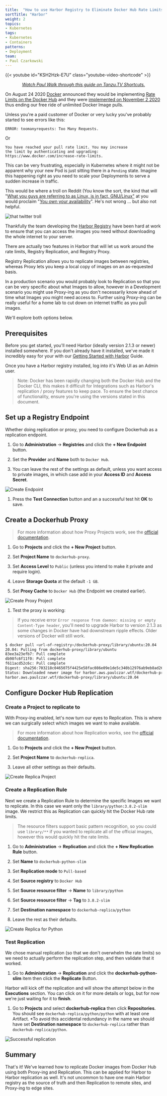 ```yaml
---
title:  "How to use Harbor Registry to Eliminate Docker Hub Rate Limits"
sortTitle: "Harbor"
weight: 2
topics:
- Kubernetes
tags:
- Kubernetes
- Containers
patterns:
- Deployment
team:
- Paul Czarkowski
---
```


{{< youtube id="KSH2Hzk-E7U" class="youtube-video-shortcode" >}}
<div align="center"><i><a href="https://www.youtube.com/watch?v=KSH2Hzk-E7U&feature=youtu.be">Watch Paul Walk through this guide on Tanzu.TV Shortcuts.</a></i></div>

On August 24 2020 [Docker](https://docker.com) announced they would be implementing [Rate Limits on the Docker Hub](https://www.docker.com/blog/scaling-docker-to-serve-millions-more-developers-network-egress/) and they were [implemented on November 2 2020](https://www.docker.com/blog/what-you-need-to-know-about-upcoming-docker-hub-rate-limiting/) thus ending our free ride of unlimited Docker Image pulls.

Unless you're a paid customer of Docker or very lucky you've probably started to see errors like this:

```
ERROR: toomanyrequests: Too Many Requests.
```

Or

```
You have reached your pull rate limit. You may increase
the limit by authenticating and upgrading:
https://www.docker.com/increase-rate-limits.
```

This can be very frustrating, especially in Kubernetes where it might not be apparent why your new Pod is just sitting there in a `Pending` state. Imagine this happening right as you need to scale your Deployments to serve a sudden increase in traffic.

This would be where a troll on Reddit (You know the sort, the kind that will "[What you guys are referring to as Linux, is in fact, GNU/Linux"](https://news.ycombinator.com/item?id=6277943) at you would proclaim "[You own your availability](https://www.whoownsmyavailability.com/)". He's not wrong ... but also not helpful.

![that twitter troll](/images/guides/kubernetes/harbor-as-docker-proxy/tweet-who-owns-your-availability.png)

Thankfully the team developing the [Harbor Registry](https://goharbor.io/) have been hard at work to ensure that you can access the images you need without downloading the whole internet to your server.

There are actually two features in Harbor that will let us work around the rate limits, Registry Replication, and Registry Proxy.

Registry Replication allows you to replicate images between registries, whereas Proxy lets you keep a local copy of images on an as-requested basis.

In a production scenario you would probably look to Replication so that you can be very specific about what Images to allow, however in a Development scenario you might use Proxy-ing as you don't necessarily know ahead of time what Images you might need access to. Further using Proxy-ing can be really useful for a home lab to cut down on internet traffic as you pull images.

We'll explore both options below.

## Prerequisites

Before you get started, you'll need Harbor (ideally version 2.1.3 or newer) installed somewhere. If you don't already have it installed, we've made it incredibly easy for your with our [Getting Started with Harbor](../harbor-gs/) Guide.

Once you have a Harbor registry installed, log into it's Web UI as an Admin user.

> Note: Docker has been rapidly changing both the Docker Hub and the Docker CLI, this makes it difficult for Integrations such as Harbor's replication / proxy features to keep pace. To ensure the best chance of functionality, ensure you're using the versions stated in this document.

## Set up a Registry Endpoint

Whether doing replication or proxy, you need to configure Dockerhub as a replication endpoint.

1. Go to **Administration** -> **Registries** and click the **+ New Endpoint** button.

1. Set the **Provider** and **Name** both to `Docker Hub`.

1. You can leave the rest of the settings as default, unless you want access to private images, in which case add in your **Access ID** and **Access Secret**.

![Create Endpoint](/images/guides/kubernetes/harbor-as-docker-proxy/create-endpoint.png)

1. Press the **Test Connection** button and an a successful test hit **OK** to save.

## Create a Dockerhub Proxy

> For more information about how Proxy Projects work, see the [official documentation](https://goharbor.io/docs/2.1.0/administration/configure-proxy-cache/).

1. Go to **Projects** and click the **+ New Project** button.

1. Set **Project Name** to `dockerhub-proxy`.

1. Set **Access Level** to `Public` (unless you intend to make it private and require login).

1. Leave **Storage Quota** at the default `-1 GB`.

1. Set **Proxy Cache** to `Docker Hub` (the Endpoint we created earlier).

![Create Proxy Project](/images/guides/kubernetes/harbor-as-docker-proxy/create-proxy-project.png)

1. Test the proxy is working:

> If you receive error `Error response from daemon: missing or empty Content-Type header`, you'll need to upgrade Harbor to version 2.1.3 as some changes in Docker have had downstream ripple effects. Older versions of Docker will still work.

```bash
$ docker pull <url-of-registry>/dockerhub-proxy/library/ubuntu:20.04
20.04: Pulling from dockerhub-proxy/library/ubuntu
83ee3a23efb7: Pull complete
db98fc6f11f0: Pull complete
f611acd52c6c: Pull complete
Digest: sha256:703218c0465075f4425e58fac086e09e1de5c340b12976ab9eb8ad26615c3715
Status: Downloaded newer image for harbor.aws.paulczar.wtf/dockerhub-proxy/library/ubuntu:20.04
harbor.aws.paulczar.wtf/dockerhub-proxy/library/ubuntu:20.04
```

## Configure Docker Hub Replication

### Create a Project to replicate to

With Proxy-ing enabled, let's now turn our eyes to Replication. This is where we can surgically select which images we want to make available.

> For more information about how Replication works, see the [official documentation](https://goharbor.io/docs/2.1.0/administration/configuring-replication/).

1. Go to **Projects** and click the **+ New Project** button.

1. Set **Project Name** to `dockerhub-replica`.

1. Leave all other settings as their defaults.

![Create Replica Project](/images/guides/kubernetes/harbor-as-docker-proxy/create-replica-project.png)

### Create a Replication Rule

Next we create a Replication Rule to determine the specific Images we want to replicate. In this case we want only the `library/python:3.8.2-slim` image. We restrict this as Replication can quickly hit the Docker Hub rate limits.

> The resource filters support basic pattern recognition, so you could use `library/**` if you wanted to replicate all of the official images, however this would quickly hit the rate limits.

1. Go to **Administration** -> **Replication** and click the **+ New Replication Rule** button.

1. Set **Name** to `dockerhub-python-slim`

1. Set **Replication mode** to `Pull-based`

1. Set **Source registry** to `Docker Hub`

1. Set **Source resource filter** -> **Name** to `library/python`

1. Set **Source resource filter** -> **Tag** to `3.8.2-slim`

1. Set **Destination namespace** to `dockerhub-replica/python`

1. Leave the rest as their defaults.

![Create Replica for Python](/images/guides/kubernetes/harbor-as-docker-proxy/create-replica-python.png)

### Test Replication

We chose manual replication (so that we don't overwhelm the rate limits) so we need to actually perform the replication step, and then validate that it worked.

1. Go to **Administration** -> **Replication** and click the **dockerhub-python-slim** item then click the **Replicate** Button.

Harbor will kick off the replication and will show the attempt below in the **Executions** section. You can click on it for more details or logs, but for now we're just waiting for it to **finish**.

1. Go to **Projects** and select **dockerhub-replica** then click **Repositories**. You should see `dockerhub-replica/python/python` with at least one Artifact. *To avoid this accidental redundancy in the name we should have set **Destination namespace** to `dockerhub-replica` rather than `dockerhub-replica/python`.

![Successful replication](/images/guides/kubernetes/harbor-as-docker-proxy/replica-success.png)

## Summary

That's it!  We've learned how to replicate Docker images from Docker Hub using both Proxy-ing and Replication. This can be applied for Harbor to Harbor replication as well. It's not uncommon to have one main Harbor registry as the source of truth and then Replication to remote sites, and Proxy-ing to edge sites.
